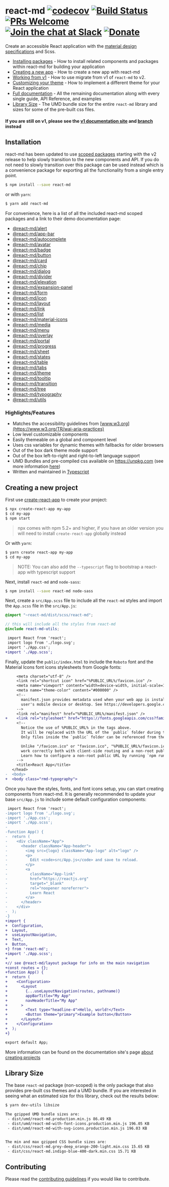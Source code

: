 # react-md [![codecov](https://codecov.io/gh/mlaursen/react-md/branch/master/graph/badge.svg)](https://codecov.io/gh/mlaursen/react-md) [![Build Status](https://travis-ci.org/mlaursen/react-md.svg?branch=master)](https://travis-ci.org/mlaursen/react-md) [![PRs Welcome](https://img.shields.io/badge/PRs-welcome-green.svg)](https://github.com/mlaursen/react-md/pulls) [![Join the chat at Slack](https://react-md.herokuapp.com/badge.svg)](https://react-md.herokuapp.com) [![Donate](https://img.shields.io/badge/donate-paypal-blue.svg?style=flat-square)](https://paypal.me/mlaursen03)

Create an accessible React application with the
[material design specifications](https://material.io/design/) and Scss.

- [Installing packages](https://react-md.dev/guides/installation) - How to
  install related components and packages within react-md for building your
  application
- [Creating a new app](https://react-md.dev/guides/creating-a-new-app) - How to
  create a new app with react-md
- [Working from v1](https://react-md.dev/guides/working-with-v1) - How to use
  migrate from v1 of `react-md` to v2.
- [Customizing your theme](https://react-md.dev/guides/customizing-your-theme) -
  How to implement a different theme for your React application
- [Full documentation](https://react-md.dev) - All the remaining documentation
  along with every single guide, API Reference, and examples
- [Library Size](#library-size) - The UMD bundle size for the entire `react-md`
  library and sizes for some of the pre-built css files.

#### If you are still on v1, please see the [v1 documentation site](https://react-md.dev/v1) and [branch](../../tree/v1) instead

## Installation

react-md has been updated to use
[scoped packages](https://react-md.dev/guides/scoped-packages) starting with the
v2 release to help slowly transition to the new components and API. If you do
not need to slowly transition over this package can be used instead which is a
convenience package for exporting all the functionality from a single entry
point.

```sh
$ npm install --save react-md
```

or with `yarn`:

```sh
$ yarn add react-md
```

For convenience, here is a list of all the included react-md scoped packages and
a link to their demo documentation page:

- [@react-md/alert](https://react-md.dev/packages/alert/demos)
- [@react-md/app-bar](https://react-md.dev/packages/app-bar/demos)
- [@react-md/autocomplete](https://react-md.dev/packages/autocomplete/demos)
- [@react-md/avatar](https://react-md.dev/packages/avatar/demos)
- [@react-md/badge](https://react-md.dev/packages/badge/demos)
- [@react-md/button](https://react-md.dev/packages/button/demos)
- [@react-md/card](https://react-md.dev/packages/card/demos)
- [@react-md/chip](https://react-md.dev/packages/chip/demos)
- [@react-md/dialog](https://react-md.dev/packages/dialog/demos)
- [@react-md/divider](https://react-md.dev/packages/divider/demos)
- [@react-md/elevation](https://react-md.dev/packages/elevation/demos)
- [@react-md/expansion-panel](https://react-md.dev/packages/expansion-panel/demos)
- [@react-md/form](https://react-md.dev/packages/form/demos)
- [@react-md/icon](https://react-md.dev/packages/icon/demos)
- [@react-md/layout](https://react-md.dev/packages/layout/demos)
- [@react-md/link](https://react-md.dev/packages/link/demos)
- [@react-md/list](https://react-md.dev/packages/list/demos)
- [@react-md/material-icons](https://react-md.dev/packages/material-icons/demos)
- [@react-md/media](https://react-md.dev/packages/media/demos)
- [@react-md/menu](https://react-md.dev/packages/menu/demos)
- [@react-md/overlay](https://react-md.dev/packages/overlay/demos)
- [@react-md/portal](https://react-md.dev/packages/portal/demos)
- [@react-md/progress](https://react-md.dev/packages/progress/demos)
- [@react-md/sheet](https://react-md.dev/packages/sheet/demos)
- [@react-md/states](https://react-md.dev/packages/states/demos)
- [@react-md/table](https://react-md.dev/packages/table/demos)
- [@react-md/tabs](https://react-md.dev/packages/tabs/demos)
- [@react-md/theme](https://react-md.dev/packages/theme/demos)
- [@react-md/tooltip](https://react-md.dev/packages/tooltip/demos)
- [@react-md/transition](https://react-md.dev/packages/transition/demos)
- [@react-md/tree](https://react-md.dev/packages/tree/demos)
- [@react-md/typography](https://react-md.dev/packages/typography/demos)
- [@react-md/utils](https://react-md.dev/packages/utils/demos)

### Highlights/Features

- Matches the accessibility guidelines from
  [www.w3.org](https://www.w3.org/TR/wai-aria-practices)
- Low level customizable components
- Easily themeable on a global and component level
- Uses css variables for dynamic themes with fallbacks for older browsers
- Out of the box dark theme mode support
- Out of the box left-to-right and right-to-left language support
- UMD Bundles and pre-compiled css available on https://unpkg.com (see more
  information
  [here](https://react-md.dev/guides/advanced-installation#using-the-cdn-hosted-pre-compiled-themes))
- Written and maintained in [Typescript]

## Creating a new project

First use [create-react-app] to create your project:

```sh
$ npx create-react-app my-app
$ cd my-app
$ npm start
```

> npx comes with npm 5.2+ and higher, if you have an older version you will need
> to install `create-react-app` globally instead

Or with `yarn`:

```sh
$ yarn create react-app my-app
$ cd my-app
```

> NOTE: You can also add the `--typescript` flag to bootstrap a react-app with
> typescript support

Next, install `react-md` and `node-sass`:

```sh
$ npm install --save react-md node-sass
```

Next, create a `src/App.scss` file to include all the `react-md` styles and
import the `App.scss` file in the `src/App.js`:

```scss
@import "~react-md/dist/scss/react-md";

// this will include all the styles from react-md
@include react-md-utils;
```

```diff
 import React from 'react';
 import logo from './logo.svg';
 import './App.css';
+import './App.scss';
```

Finally, update the `public/index.html` to include the `Roboto` font and the
Material Icons font icons stylesheets from Google fonts:

```diff
     <meta charset="utf-8" />
     <link rel="shortcut icon" href="%PUBLIC_URL%/favicon.ico" />
     <meta name="viewport" content="width=device-width, initial-scale=1" />
     <meta name="theme-color" content="#000000" />
     <!--
       manifest.json provides metadata used when your web app is installed on a
       user's mobile device or desktop. See https://developers.google.com/web/fundamentals/web-app-manifest/
     -->
     <link rel="manifest" href="%PUBLIC_URL%/manifest.json" />
+    <link rel="stylesheet" href="https://fonts.googleapis.com/css?family=Roboto:300,400,500,700|Material+Icons">
     <!--
       Notice the use of %PUBLIC_URL% in the tags above.
       It will be replaced with the URL of the `public` folder during the build.
       Only files inside the `public` folder can be referenced from the HTML.

       Unlike "/favicon.ico" or "favicon.ico", "%PUBLIC_URL%/favicon.ico" will
       work correctly both with client-side routing and a non-root public URL.
       Learn how to configure a non-root public URL by running `npm run build`.
     -->
     <title>React App</title>
   </head>
-  <body>
+  <body class="rmd-typography">
```

Once you have the styles, fonts, and font icons setup, you can start creating
components from react-md. It is generally recommended to update your base
`src/App.js` to include some default configuration components:

```diff
 import React from 'react';
-import logo from './logo.svg';
-import './App.css';
-import './App.scss';
-
-function App() {
-  return (
-    <div className="App">
-      <header className="App-header">
-        <img src={logo} className="App-logo" alt="logo" />
-        <p>
-          Edit <code>src/App.js</code> and save to reload.
-        </p>
-        <a
-          className="App-link"
-          href="https://reactjs.org"
-          target="_blank"
-          rel="noopener noreferrer">
-          Learn React
-        </a>
-      </header>
-    </div>
-  );
-}
+import {
+  Configuration,
+  Layout,
+  useLayoutNavigation,
+  Text,
+  Button,
+} from 'react-md';
+import './App.scss';
+
+// see @react-md/layout package for info on the main navigation
+const routes = {};
+function App() {
+  return (
+    <Configuration>
+      <Layout
+        {...useLayoutNavigation(routes, pathname)}
+        appBarTitle="My App"
+        navHeaderTitle="My App"
+      >
+        <Text type="headline-4">Hello, world!</Text>
+        <Button theme="primary">Example button</Button>
+      </Layout>
+    </Configuration>
+  );
+}

export default App;
```

More information can be found on the documentation site's page
[about creating projects](https://react-md.dev/guides/installation)

## Library Size

The base `react-md` package (non-scoped) is the only package that also provides
pre-built css themes and a UMD bundle. If you are interested in seeing what an
estimated size for this library, check out the results below:

```sh
$ yarn dev-utils libsize

The gzipped UMD bundle sizes are:
 - dist/umd/react-md.production.min.js 86.49 KB
 - dist/umd/react-md-with-font-icons.production.min.js 196.05 KB
 - dist/umd/react-md-with-svg-icons.production.min.js 196.03 KB


The min and max gzipped CSS bundle sizes are:
 - dist/css/react-md.grey-deep_orange-200-light.min.css 15.65 KB
 - dist/css/react-md.indigo-blue-400-dark.min.css 15.71 KB
```

## Contributing

Please read the [contributing guidelines](./.github/CONTRIBUTING.md) if you
would like to contribute.

[typescript]: https://www.typescriptlang.org/
[create-react-app]: https://facebook.github.io/create-react-app/docs/getting-started
